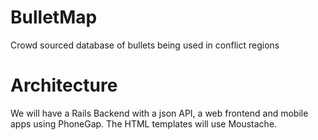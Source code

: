 BulletMap
=========

Crowd sourced database of bullets being used in conflict regions


Architecture
============

We will have a Rails Backend with a json API, a web frontend and mobile apps using PhoneGap. The HTML templates will use Moustache.
